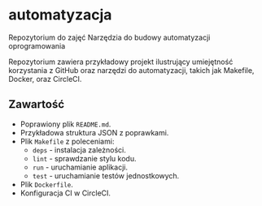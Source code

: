 # automatyzacja
Repozytorium do zajęć Narzędzia do budowy automatyzacji oprogramowania



Repozytorium zawiera przykładowy projekt ilustrujący umiejętność korzystania z GitHub oraz narzędzi do automatyzacji, takich jak Makefile, Docker, oraz CircleCI.

## Zawartość
- Poprawiony plik `README.md`.
- Przykładowa struktura JSON z poprawkami.
- Plik `Makefile` z poleceniami:
  - `deps` - instalacja zależności.
  - `lint` - sprawdzanie stylu kodu.
  - `run` - uruchamianie aplikacji.
  - `test` - uruchamianie testów jednostkowych.
- Plik `Dockerfile`.
- Konfiguracja CI w CircleCI.
